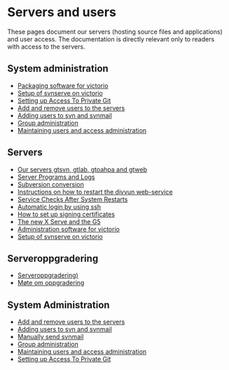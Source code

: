 # Servers and users



These pages document our servers (hosting source files and
applications) and user access. The documentation is directly relevant
only to readers with access to the servers.




## System administration
* [Packaging software for victorio](system/checkinstall.html)
* [Setup of svnserve on victorio](system/svnserve.html)
* [Setting up Access To Private Git](system/AccessToPrivateGit.html)
* [Add and remove users to the servers](system/addremove.html)
* [Adding users to svn and svnmail](system/manually-send-svn-email.html)
* [Group administration](system/groups.html)
* [Maintaining users and access administration](system/UsersAndAccessAdministration.html)




## Servers
* [Our servers gtsvn, gtlab, gtoahpa and gtweb](VirtualServers.html)
* [Server Programs and Logs](ServerProgramsAndLogs.html)
* [Subversion conversion](system/svn-setup.html)
* [Instructions on how to restart the divvun web-service](system/divvun-server.html)
* [ Service Checks After System Restarts](system/ServiceChecksAfterSystemRestarts.html)
* [Automatic login by using ssh](system/auto-pass.html)
* [How to set up signing certificates](system/SettingUpSigningCertificates.html)
* [The new X Serve and the G5](xserve-g5.html)
* [Administration software for victorio](system/checkinstall.html)
* [Setup of svnserve on victorio](system/svnserve.html)


## Serveroppgradering
* [Serveroppgradering)](system/Serveroppgradering.html)
* [Møte om oppgradering](../admin/technical/2018-03-09Servers.html)


## System Administration
* [Add and remove users to the servers](system/addremove.html)
* [Adding users to svn and svnmail](system/addsvn-users.html)
* [Manually send svnmail](system/manually-send-svn-email.html)
* [Group administration](system/groups.html)
* [Maintaining users and access administration](system/system/UsersAndAccessAdministration.html)
* [Setting up Access To Private Git](system/AccessToPrivateGit.html)


